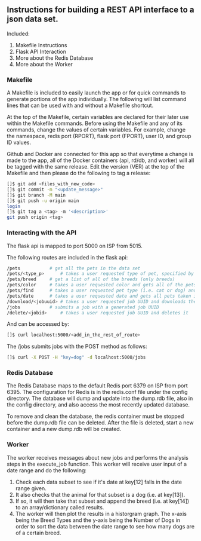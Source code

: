 ## Instructions for building a REST API interface to a json data set.

Included:

1. Makefile Instructions
2. Flask API Interaction
3. More about the Redis Database
4. More about the Worker

### Makefile

A Makefile is included to easily launch the app or for quick commands to generate portions of the app individually. The following will list command lines that can be used with and without a Makefile shortcut.

At the top of the Makefile, certain variables are declared for their later use within the Makefile commands.  Before using the Makefile and any of its commands, change the values of certain variables.  For example, change the namespace, redis port (RPORT), flask port (FPORT), user ID, and group ID values.

Github and Docker are connected for this app so that everytime a change is made to the app, all of the Docker containers (api, rd/db, and worker) will all be tagged with the same release.  Edit the version (VER) at the top of the Makefile and then please do the following to tag a release:

```bash
[]$ git add <files_with_new_code> 
[]$ git commit -m "<update_message>"
[]$ git branch -M main
[]$ git push -u origin main
login
[]$ git tag a <tag> -m '<description>'
git push origin <tag>
```

### Interacting with the API

The flask api is mapped to port 5000 on ISP from 5015.

The following routes are included in the flask api:

```bash
/pets			# get all the pets in the data set
/pets/<type_p>		# takes a user requested type of pet, specified by <type_p>, and gets all pets of that type (i.e. either cat or dog)
/pets/breed		# get a list of all of the breeds (only breeds)
/pets/color		# takes a user requested color and gets all of the pets with that color
/pets/find		# takes a user requested pet type (i.e. cat or dog) and a user requested age to get pets that match the type and age
/pets/date		# takes a user requested date and gets all pets taken in on that date
/download/<jobuuid>	# takes a user requested job UUID and downloads the image associated with the job UUID
/jobs			# submits a job with a generated job UUID
/delete/<jobid>		# takes a user requested job UUID and deletes it
```

And can be accessed by:

```bash
[]$ curl localhost:5000/<add_in_the_rest_of_route>
```

The /jobs submits jobs with the POST method as follows:

```bash
[]$ curl -X POST -H "key=dog" -d localhost:5000/jobs 
```


### Redis Database

The Redis Database maps to the default Redis port 6379 on ISP from port 6395.  The configuration for Redis is in the redis.conf file under the config directory.  The database will dump and update into the dump.rdb file, also in the config directory, and also access the most recently updated database.

To remove and clean the database, the redis container must be stopped before the dump.rdb file can be deleted.  After the file is deleted, start a new container and a new dump.rdb will be created.

### Worker

The worker receives messages about new jobs and performs the analysis steps in the execute_job function.  This worker will receive user input of a date range and do the following:

1. Check each data subset to see if it's date at key[12] falls in the date range given.
2. It also checks that the animal for that subset is a dog (i.e. at key[13]).
3. If so, it will then take that subset and append the breed (i.e. at key[14]) to an array/dictionary called results.
4. The worker will then plot the results in a historgram graph.  The x-axis being the Breed Types and the y-axis being the Number of Dogs in order to sort the data between the date range to see how many dogs are of a certain breed.